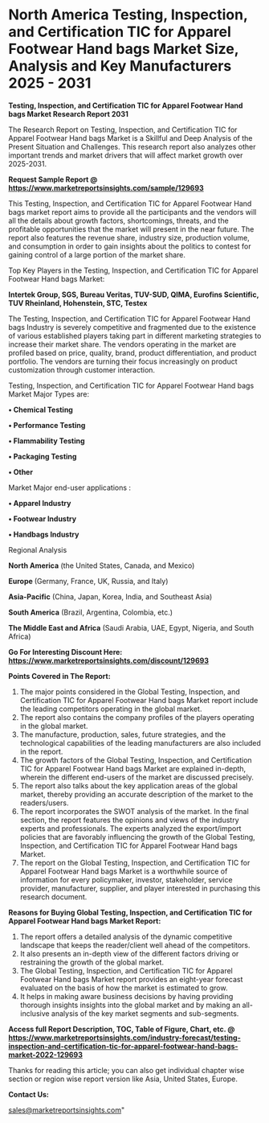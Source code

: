 # North America Testing, Inspection, and Certification TIC for Apparel Footwear Hand bags Market Size, Analysis and Key Manufacturers 2025 - 2031

<strong>Testing, Inspection, and Certification TIC for Apparel Footwear Hand bags Market Research Report 2031</strong>

The Research Report on Testing, Inspection, and Certification TIC for Apparel Footwear Hand bags Market is a Skillful and Deep Analysis of the Present Situation and Challenges. This research report also analyzes other important trends and market drivers that will affect market growth over 2025-2031.

<strong>Request Sample Report @ <a href=https://www.marketreportsinsights.com/sample/129693>https://www.marketreportsinsights.com/sample/129693</a></strong>

This Testing, Inspection, and Certification TIC for Apparel Footwear Hand bags market report aims to provide all the participants and the vendors will all the details about growth factors, shortcomings, threats, and the profitable opportunities that the market will present in the near future. The report also features the revenue share, industry size, production volume, and consumption in order to gain insights about the politics to contest for gaining control of a large portion of the market share.

Top Key Players in the Testing, Inspection, and Certification TIC for Apparel Footwear Hand bags Market:

<strong>Intertek Group, SGS, Bureau Veritas, TUV-SUD, QIMA, Eurofins Scientific, TUV Rheinland, Hohenstein, STC, Testex</strong>

The Testing, Inspection, and Certification TIC for Apparel Footwear Hand bags Industry is severely competitive and fragmented due to the existence of various established players taking part in different marketing strategies to increase their market share. The vendors operating in the market are profiled based on price, quality, brand, product differentiation, and product portfolio. The vendors are turning their focus increasingly on product customization through customer interaction.

Testing, Inspection, and Certification TIC for Apparel Footwear Hand bags Market Major Types are:

<strong>• Chemical Testing

• Performance Testing

• Flammability Testing

• Packaging Testing

• Other</strong>

Market Major end-user applications :

<strong>• Apparel Industry

• Footwear Industry

• Handbags Industry</strong>

Regional Analysis

</u><strong><b>North America</b></strong> (the United States, Canada, and Mexico)

<strong><b>Europe </b></strong>(Germany, France, UK, Russia, and Italy)

<strong><b>Asia-Pacific</b></strong> (China, Japan, Korea, India, and Southeast Asia)

<strong><b>South America</b></strong> (Brazil, Argentina, Colombia, etc.)

<strong><b>The Middle East and Africa</b></strong> (Saudi Arabia, UAE, Egypt, Nigeria, and South Africa)

<strong>Go For Interesting Discount Here: <a href=https://www.marketreportsinsights.com/discount/129693>https://www.marketreportsinsights.com/discount/129693</a></strong>

<strong>Points Covered in The Report:</strong>
<ol>
  <li>The major points considered in the Global Testing, Inspection, and Certification TIC for Apparel Footwear Hand bags Market report include the leading competitors operating in the global market.</li>
  <li>The report also contains the company profiles of the players operating in the global market.</li>
  <li>The manufacture, production, sales, future strategies, and the technological capabilities of the leading manufacturers are also included in the report.</li>
  <li>The growth factors of the Global Testing, Inspection, and Certification TIC for Apparel Footwear Hand bags Market are explained in-depth, wherein the different end-users of the market are discussed precisely.</li>
  <li>The report also talks about the key application areas of the global market, thereby providing an accurate description of the market to the readers/users.</li>
  <li>The report incorporates the SWOT analysis of the market. In the final section, the report features the opinions and views of the industry experts and professionals. The experts analyzed the export/import policies that are favorably influencing the growth of the Global Testing, Inspection, and Certification TIC for Apparel Footwear Hand bags Market.</li>
  <li>The report on the Global Testing, Inspection, and Certification TIC for Apparel Footwear Hand bags Market is a worthwhile source of information for every policymaker, investor, stakeholder, service provider, manufacturer, supplier, and player interested in purchasing this research document.</li>
</ol>
<strong>Reasons for Buying Global Testing, Inspection, and Certification TIC for Apparel Footwear Hand bags Market Report:</strong>

<ol>
  <li>The report offers a detailed analysis of the dynamic competitive landscape that keeps the reader/client well ahead of the competitors.</li>
  <li>It also presents an in-depth view of the different factors driving or restraining the growth of the global market.</li>
  <li>The Global Testing, Inspection, and Certification TIC for Apparel Footwear Hand bags Market report provides an eight-year forecast evaluated on the basis of how the market is estimated to grow.</li>
  <li>It helps in making aware business decisions by having providing thorough insights insights into the global market and by making an all-inclusive analysis of the key market segments and sub-segments.</li>
</ol>
<strong>Access full Report Description, TOC, Table of Figure, Chart, etc. @ <a href=https://www.marketreportsinsights.com/industry-forecast/testing-inspection-and-certification-tic-for-apparel-footwear-hand-bags-market-2022-129693>https://www.marketreportsinsights.com/industry-forecast/testing-inspection-and-certification-tic-for-apparel-footwear-hand-bags-market-2022-129693</a></strong>


Thanks for reading this article; you can also get individual chapter wise section or region wise report version like Asia, United States, Europe.

<strong>Contact Us:</strong>

sales@marketreportsinsights.com"
